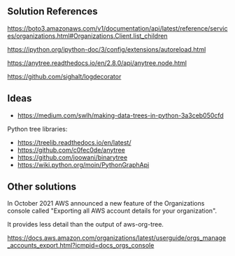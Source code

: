 ## Solution References

https://boto3.amazonaws.com/v1/documentation/api/latest/reference/services/organizations.html#Organizations.Client.list_children

https://ipython.org/ipython-doc/3/config/extensions/autoreload.html

https://anytree.readthedocs.io/en/2.8.0/api/anytree.node.html

https://github.com/sighalt/logdecorator

## Ideas

* https://medium.com/swlh/making-data-trees-in-python-3a3ceb050cfd

Python tree libraries:

* https://treelib.readthedocs.io/en/latest/
* https://github.com/c0fec0de/anytree
* https://github.com/joowani/binarytree
* https://wiki.python.org/moin/PythonGraphApi

## Other solutions

In October 2021 AWS announced a new feature of the Organizations console called "Exporting all AWS account details for your organization".

It provides less detail than the output of aws-org-tree.

https://docs.aws.amazon.com/organizations/latest/userguide/orgs_manage_accounts_export.html?icmpid=docs_orgs_console
